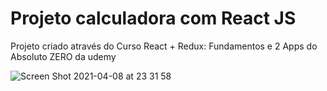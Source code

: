 # Projeto calculadora com React JS

Projeto criado através do Curso React + Redux: Fundamentos e 2 Apps do Absoluto ZERO da udemy

![Screen Shot 2021-04-08 at 23 31 58](https://user-images.githubusercontent.com/40405334/114120314-9f61db80-98c2-11eb-8c1d-d983244bc032.png)

